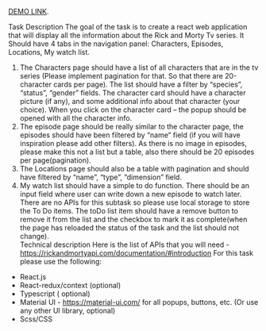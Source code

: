 [DEMO LINK]().

Task Description The goal of the task is to create a react web application that will display all the information about the Rick and Morty Tv series. It Should have 4 tabs in the navigation panel: Characters, Episodes, Locations, My watch list. 
  1. The Characters page should have a list of all characters that are in the tv series (Please implement pagination for that. So that there are 20-character cards per page). The list should have a filter by “species”, “status”, “gender” fields. The character card should have a character picture (if any), and some additional info about that character (your choice). When you click on the character card – the popup should be opened with all the character info. 
  2. The episode page should be really similar to the character page, the episodes should have been filtered by  “name” field (if you will have inspiration please add other filters). As there is no image in episodes, please make this not a list but a table, also there should be 20 episodes per page(pagination). 
  3. The Locations page should also be a table with pagination and should have filtered by “name”, “type”, “dimension” field. 
  4. My watch list should have a simple to do function. There should be an input field where user can write down a new episode to watch later. There are no APIs for this subtask so please use local storage to store the To Do items. The toDo list item should have a remove button to remove it from the list and the checkbox to mark it as complete(when the page has reloaded the status of the task and the list should not change).                
Technical description Here is the list of APIs that you will need - https://rickandmortyapi.com/documentation/#introduction 
For this task please use the following: 
  - React.js 
  - React-redux/context (optional) 
  - Typescript ( optional) 
  - Material UI - https://material-ui.com/ for all popups, buttons, etc. (Or use any other UI library, optional) 
  - Scss/CSS